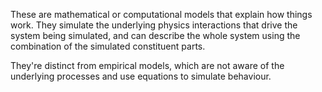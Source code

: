 These are mathematical or computational models that explain how things work. They simulate the underlying physics interactions that drive the system being simulated, and can describe the whole system using the combination of the simulated constituent parts.

They're distinct from empirical models, which are not aware of the underlying processes and use equations to simulate behaviour.